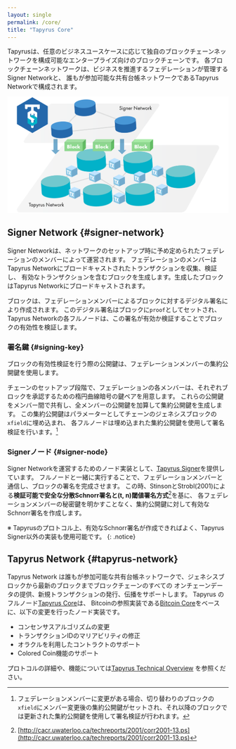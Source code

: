 ```yaml
---
layout: single
permalink: /core/
title: "Tapyrus Core"
---
```


Tapyrusは、任意のビジネスユースケースに応じて独自のブロックチェーンネットワークを構成可能なエンタープライズ向けのブロックチェーンです。
各ブロックチェーンネットワークは、ビジネスを推進するフェデレーションが管理するSigner Networkと、
誰もが参加可能な共有台帳ネットワークであるTapyrus Networkで構成されます。

![network](/assets/images/tapyrus-network-diagram.png)

## Signer Network {#signer-network}

Signer Networkは、ネットワークのセットアップ時に予め定められたフェデレーションのメンバーによって運営されます。
フェデレーションのメンバーはTapyrus Networkにブロードキャストされたトランザクションを収集、検証し、
有効なトランザクションを含むブロックを生成します。生成したブロックはTapyrus Networkにブロードキャストされます。

ブロックは、フェデレーションメンバーによるブロックに対するデジタル署名により作成されます。
このデジタル署名はブロックに`proof`としてセットされ、Tapyrus Networkの各フルノードは、この署名が有効か検証することでブロックの有効性を検証します。

### 署名鍵 {#signing-key}

ブロックの有効性検証を行う際の公開鍵は、フェデレーションメンバーの集約公開鍵を使用します。

チェーンのセットアップ段階で、フェデレーションの各メンバーは、それぞれブロックを承認するための楕円曲線暗号の鍵ペアを用意します。
これらの公開鍵をメンバー間で共有し、全メンバーの公開鍵を加算して集約公開鍵を生成します。
この集約公開鍵はパラメーターとしてチェーンのジェネシスブロックの`xfield`に埋め込まれ、
各フルノードは埋め込まれた集約公開鍵を使用して署名検証を行います。[^key-update]

### Signerノード {#signer-node}

Signer Networkを運営するためのノード実装として、[Tapyrus Signer](https://github.com/chaintope/tapyrus-signer/)を提供しています。
フルノードと一緒に実行することで、フェデレーションメンバーと通信し、ブロックの署名を完成させます。
この時、StinsonとStrobl(2001)による**検証可能で安全な分散Schnorr署名と(t, n)閾値署名方式**[^threshold]を基に、
各フェデレーションメンバーの秘密鍵を明かすことなく、集約公開鍵に対して有効なSchnorr署名を作成します。

※ Tapyrusのプロトコル上、有効なSchnorr署名が作成できればよく、Tapyrus Signer以外の実装も使用可能です。
{: .notice}

## Tapyrus Network {#tapyrus-network}

Tapyrus Network は誰もが参加可能な共有台帳ネットワークで、ジェネシスブロックから最新のブロックまでブロックチェーンのすべての
オンチェーンデータの提供、新規トランザクションの発行、伝播をサポートします。
Tapyrus のフルノード[Tapyrus Core](https://github.com/chaintope/tapyrus-core/)は、
Bitcoinの参照実装である[Bitcoin Core](https://github.com/bitcoin/bitcoin)をベースに、以下の変更を行ったノード実装です。

* コンセンサスアルゴリズムの変更
* トランザクションIDのマリアビリティの修正
* オラクルを利用したコントラクトのサポート
* Colored Coin機能のサポート

プロトコルの詳細や、機能については[Tapyrus Technical Overview](https://github.com/chaintope/tapyrus-core/blob/master/doc/tapyrus/Tapyrus_Technical_Overview_ja.pdf) を参照ください。

[^key-update]: フェデレーションメンバーに変更がある場合、切り替わりのブロックの`xfield`にメンバー変更後の集約公開鍵がセットされ、それ以降のブロックでは更新された集約公開鍵を使用して署名検証が行われます。
[^threshold]: [http://cacr.uwaterloo.ca/techreports/2001/corr2001-13.ps](http://cacr.uwaterloo.ca/techreports/2001/corr2001-13.ps)
